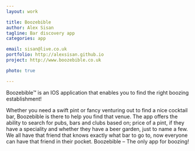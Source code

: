 ```yaml
---
layout: work

title: Boozebible
author: Alex Sisan
tagline: Bar discovery app
categories: app

email: sisan@live.co.uk
portfolio: http://alexsisan.github.io
project: http://www.boozebible.co.uk

photo: true

---
```


Boozebible™ is an IOS application that enables you to find the right boozing establishment!
 
Whether you need a swift pint or fancy venturing out to find a nice cocktail bar, Boozebible is there to help you find that venue. The app offers the ability to search for pubs, bars and clubs based on; price of a pint, if they have a speciality and whether they have a beer garden, just to name a few. We all have that friend that knows exactly what bar to go to, now everyone can have that friend in their pocket. Boozebible – The only app for boozing!